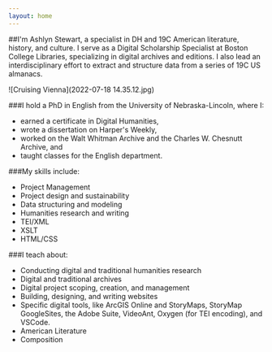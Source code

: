 ```yaml
---
layout: home
---
```


##I'm Ashlyn Stewart, a specialist in DH and 19C American literature, history, and culture.
I serve as a Digital Scholarship Specialist at Boston College Libraries, specializing in digital archives and editions. I also lead an interdisciplinary effort to extract and structure data from a series of 19C US almanacs.

![Cruising Vienna](2022-07-18 14.35.12.jpg)

###I hold a PhD in English from the University of Nebraska-Lincoln, where I:
- earned a certificate in Digital Humanities,
- wrote a dissertation on Harper's Weekly,
- worked on the Walt Whitman Archive and the Charles W. Chesnutt Archive, and
- taught classes for the English department.


###My skills include:

- Project Management
- Project design and sustainability
- Data structuring and modeling
- Humanities research and writing
- TEI/XML
- XSLT
- HTML/CSS


###I teach about:
- Conducting digital and traditional humanities research
- Digital and traditional archives
- Digital project scoping, creation, and management
- Building, designing, and writing websites
- Specific digital tools, like ArcGIS Online and StoryMaps, StoryMap GoogleSites, the Adobe Suite, VideoAnt, Oxygen (for TEI encoding), and VSCode.
- American Literature
- Composition

